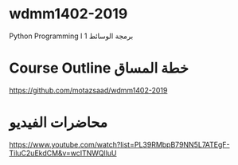 # wdmm1402-2019
Python Programming I برمجة الوسائط 1 


# Course Outline خطة المساق
https://github.com/motazsaad/wdmm1402-2019

# محاضرات الفيديو
https://www.youtube.com/watch?list=PL39RMbpB79NN5L7ATEgF-TiluC2uEkdCM&v=wcITNWQlluU
 
